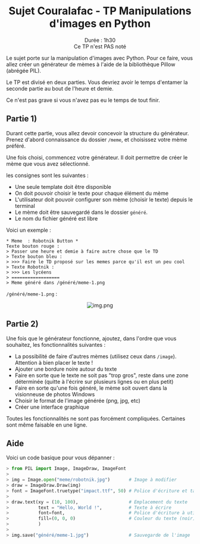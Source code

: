 # <center>Sujet Couralafac - TP Manipulations d'images en Python</center>

<center>Durée : 1h30</center>
<center>Ce TP n'est PAS noté</center>

Le sujet porte sur la manipulation d'images avec Python.
Pour ce faire, vous allez créer un générateur de mèmes à l'aide de la bibliothèque Pillow (abrégée PIL).

Le TP est divisé en deux parties.
Vous devriez avoir le temps d'entamer la seconde partie au bout de l'heure et demie.

Ce n'est pas grave si vous n'avez pas eu le temps de tout finir.

## Partie 1)

Durant cette partie, vous allez devoir concevoir la structure du générateur.
Prenez d'abord connaissance du dossier `/meme`, et choisissez votre mème préféré.

Une fois choisi, commencez votre générateur. Il doit permettre de créer le mème que vous avez sélectionné.

les consignes sont les suivantes :

- Une seule template doit être disponible
- On doit pouvoir choisir le texte pour chaque élément du mème
- L'utilisateur doit pouvoir configurer son mème (choisir le texte) depuis le terminal
- Le mème doit être sauvegardé dans le dossier `généré`.
- Le nom du fichier généré est libre

Voici un exemple :

```
* Meme  : Robotnik Button *
Texte bouton rouge :
> Passer une heure et demie à faire autre chose que le TD
> Texte bouton bleu :
> >>> Faire le TD proposé sur les memes parce qu'il est un peu cool
> Texte Robotnik :
> >>> Les lycéens
> ==================
> Meme généré dans /généré/meme-1.png
```

`/généré/meme-1.png` :

<center>

![img.png](https://files.voltis.cloud/TfxziP4ytzNf6brfziIOMyCFaLQGg4Zi.webp)

</center>

## Partie 2)

Une fois que le générateur fonctionne, ajoutez, dans l'ordre que vous souhaitez, les fonctionnalités suivantes :

- La possibilité de faire d'autres mèmes (utilisez ceux dans `/image`). Attention à bien placer le texte !
- Ajouter une bordure noire autour du texte
- Faire en sorte que le texte ne soit pas "trop gros", reste dans une zone déterminée (quitte à l'écrire sur plusieurs lignes ou en plus petit)
- Faire en sorte qu'une fois généré, le mème soit ouvert dans la visionneuse de photos Windows
- Choisir le format de l'image générée (png, jpg, etc)
- Créer une interface graphique

Toutes les fonctionnalités ne sont pas forcément compliquées. Certaines sont même faisable en une ligne.

## Aide

Voici un code basique pour vous dépanner :

```python
> from PIL import Image, ImageDraw, ImageFont
>
> img = Image.open("meme/robotnik.jpg")       # Image à modifier
> draw = ImageDraw.Draw(img)
> font = ImageFont.truetype("impact.ttf", 50) # Police d'écriture et taille
>
> draw.text(xy = (10, 100),                   # Emplacement du texte
>           text = "Hello, World !",          # Texte à écrire
>           font=font,                        # Police d'écriture à utiliser
>           fill=(0, 0, 0)                    # Couleur du texte (noir)
>           )
>
> img.save("généré/meme-1.jpg")               # Sauvegarde de l'image
```
